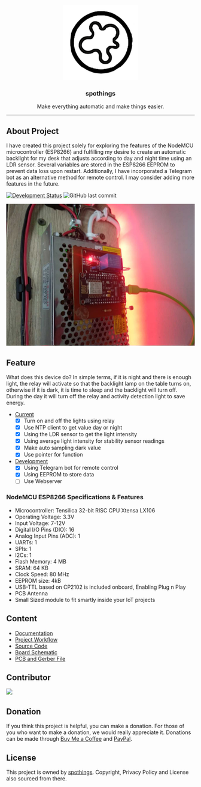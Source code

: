 <p align="center"><a href="https://spothings.github.io" target="_blank"><img src="https://raw.githubusercontent.com/spothings/spothings.github.io/master/public/asset/img/spothings.png" width="200"></a></p>
<h3 align="center">spothings</h3>
<p align="center">Make everything automatic and make things easier.</p>

---

## About Project
I have created this project solely for exploring the features of the NodeMCU microcontroller (ESP8266) and fulfilling my desire to create an automatic backlight for my desk that adjusts according to day and night time using an LDR sensor. Several variables are stored in the ESP8266 EEPROM to prevent data loss upon restart. Additionally, I have incorporated a Telegram bot as an alternative method for remote control. I may consider adding more features in the future.

[![Development Status](https://img.shields.io/badge/status-development-red)](https://github.com/spothings/strip-table/tree/dev)
![GitHub last commit](https://img.shields.io/github/last-commit/spothings/strip-table)

![strip-table-view](img/strip-table-view.jpg)

## Feature
What does this device do? In simple terms, if it is night and there is enough light, the relay will activate so that the backlight lamp on the table turns on, otherwise if it is dark, it is time to sleep and the backlight will turn off. During the day it will turn off the relay and activity detection light to save energy.
- [Current](https://github.com/spothings/strip-table/releases)
	- [x] Turn on and off the lights using relay
	- [x] Use NTP client to get value day or night
	- [x] Using the LDR sensor to get the light intensity
	- [x] Using average light intensity for stability sensor readings
	- [x] Make auto sampling dark value
	- [x] Use pointer for function
- [Development](https://github.com/spothings/strip-table/tree/dev-code)
	- [x] Using Telegram bot for remote control
	- [x] Using EEPROM to store data
	- [ ] Use Webserver

### NodeMCU ESP8266 Specifications & Features
- Microcontroller: Tensilica 32-bit RISC CPU Xtensa LX106
- Operating Voltage: 3.3V
- Input Voltage: 7-12V
- Digital I/O Pins (DIO): 16
- Analog Input Pins (ADC): 1
- UARTs: 1
- SPIs: 1
- I2Cs: 1
- Flash Memory: 4 MB
- SRAM: 64 KB
- Clock Speed: 80 MHz
- EEPROM size: 4kB
- USB-TTL based on CP2102 is included onboard, Enabling Plug n Play
- PCB Antenna
- Small Sized module to fit smartly inside your IoT projects

## Content
- [Documentation](/doc)
- [Project Workflow](/flow)
- [Source Code](/src/main)
- [Board Schematic](/sch)
- [PCB and Gerber File](/pcb)

## Contributor
<a href="https://github.com/spothings/strip-table/graphs/contributors">
  <img src="https://contrib.rocks/image?repo=spothings/strip-table" />
</a>

## Donation
If you think this project is helpful, you can make a donation. For those of you who want to make a donation, we would really appreciate it. Donations can be made through [Buy Me a Coffee](https://www.buymeacoffee.com/bukanspot) and [PayPal](https://paypal.me/bukanspot).

## License
This project is owned by [spothings](https://github.com/spothings). Copyright, Privacy Policy and License also sourced from there.
